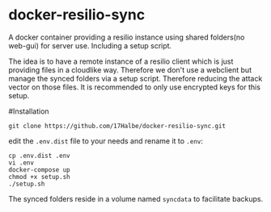 # docker-resilio-sync
A docker container providing a resilio instance using shared folders(no web-gui) for server use. Including a setup script.

The idea is to have a remote instance of a resilio client which is just providing files in a cloudlike way. Therefore we don't use a webclient but manage the synced folders via a setup script. Therefore reducing the attack vector on those files.
It is recommended to only use encrypted keys for this setup.

#Installation

`git clone https://github.com/17Halbe/docker-resilio-sync.git`

edit the `.env.dist` file to your needs and rename it to `.env`:
```
cp .env.dist .env
vi .env
docker-compose up
chmod +x setup.sh
./setup.sh
```

The synced folders reside in a volume named `syncdata` to facilitate backups. 